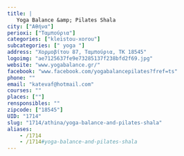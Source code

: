 ```yaml
---
title: |
   Yoga Balance &amp; Pilates Shala
city: ["Αθήνα"]
perioxi: ["Ταμπούρια"]
categories: ["kleistou-xorou"]
subcategories: [" yoga "]
address: "Χορμοβίτου 87, Ταμπούρια, TK 18545"
logoimg: "ae7125637fe9e73285137f238bfd2f69.jpg"
website: "www.yogabalance.gr/"
facebook: "www.facebook.com/yogabalancepilates?fref=ts"
phone: ""
email: "katevaf@hotmail.com"
courses: ""
places: [""]
rensponsibles: ""
zipcode: ["18545"]
UID: "1714"
slug: "1714/athina/yoga-balance-and-pilates-shala"
aliases:
    - /1714
    - /1714#yoga-balance-and-pilates-shala
---
```



